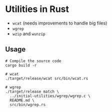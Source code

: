 # Utilities in Rust

* `wcat` (needs improvements to handle big files)
* `wgrep`
* `wzip` and `wunzip`

## Usage

``` shell
# Compile the source code
cargo build -r

# wcat
./target/release/wcat src/bin/wcat.rs

# wgrep
./target/release match \
  ../initial-utilities/wgrep/wgrep.c \
  README.md \
  src/bin/wgrep.rs
```
